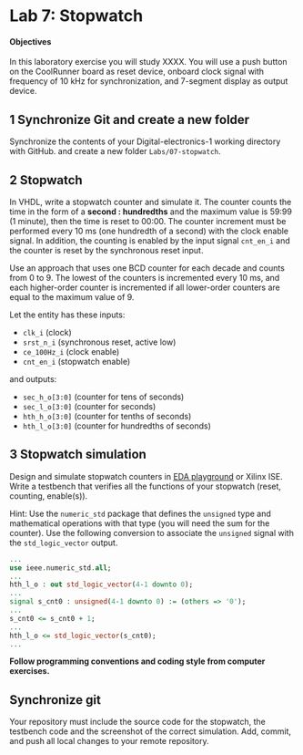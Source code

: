 # Lab 7: Stopwatch

#### Objectives

In this laboratory exercise you will study XXXX.
You will use a push button on the CoolRunner board as reset device, onboard clock signal with frequency of 10&nbsp;kHz for synchronization, and 7-segment display as output device.


## 1 Synchronize Git and create a new folder

Synchronize the contents of your Digital-electronics-1 working directory with GitHub. and create a new folder `Labs/07-stopwatch`.


## 2 Stopwatch

In VHDL, write a stopwatch counter and simulate it. The counter counts the time in the form of a **second : hundredths** and the maximum value is 59:99 (1 minute), then the time is reset to 00:00. The counter increment must be performed every 10 ms (one hundredth of a second) with the clock enable signal. In addition, the counting is enabled by the input signal `cnt_en_i` and the counter is reset by the synchronous reset input.

Use an approach that uses one BCD counter for each decade and counts from 0 to 9. The lowest of the counters is incremented every 10 ms, and each higher-order counter is incremented if all lower-order counters are equal to the maximum value of 9.

Let the entity has these inputs:
* `clk_i` (clock)
* `srst_n_i` (synchronous reset, active low)
* `ce_100Hz_i` (clock enable)
* `cnt_en_i` (stopwatch enable)

and outputs:
* `sec_h_o[3:0]` (counter for tens of seconds)
* `sec_l_o[3:0]` (counter for seconds)
* `hth_h_o[3:0]` (counter for tenths of seconds)
* `hth_l_o[3:0]` (counter for hundredths of seconds)


## 3 Stopwatch simulation

Design and simulate stopwatch counters in [EDA playground](https://www.edaplayground.com) or Xilinx ISE. Write a testbench that verifies all the functions of your stopwatch (reset, counting, enable(s)).

Hint: Use the `numeric_std` package that defines the `unsigned` type and mathematical operations with that type (you will need the sum for the counter). Use the following conversion to associate the `unsigned` signal with the `std_logic_vector` output.

```vhdl
...
use ieee.numeric_std.all;
...
hth_l_o : out std_logic_vector(4-1 downto 0);
...
signal s_cnt0 : unsigned(4-1 downto 0) := (others => '0');
...
s_cnt0 <= s_cnt0 + 1;
...
hth_l_o <= std_logic_vector(s_cnt0);
...
```

**Follow programming conventions and coding style from computer exercises.**


## Synchronize git

Your repository must include the source code for the stopwatch, the testbench code and the screenshot of the correct simulation. Add, commit, and push all local changes to your remote repository.
